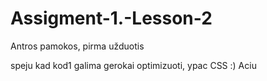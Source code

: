 # Assigment-1.-Lesson-2
Antros pamokos, pirma užduotis

speju kad kod1 galima gerokai optimizuoti, ypac CSS :)
Aciu

